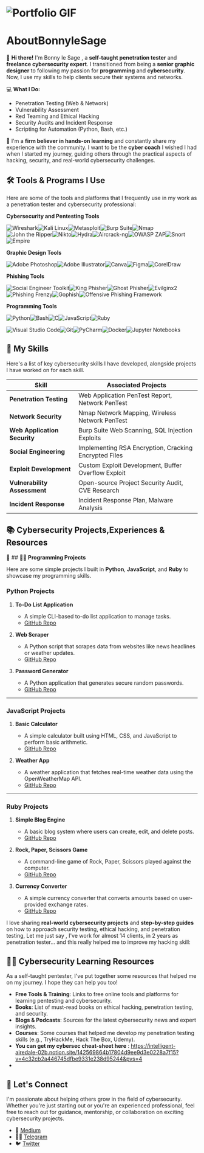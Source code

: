 # ![Portfolio GIF](https://repository-images.githubusercontent.com/895947964/6a4e2988-6d06-4258-a933-189c7be4f6d8)





# AboutBonnyleSage
👋 **Hi there!** I'm Bonny le Sage , a **self-taught penetration tester** and **freelance cybersecurity expert**. I transitioned from being a **senior graphic designer** to following my passion for **programming** and **cybersecurity**. Now, I use my skills to help clients secure their systems and networks.

💻 **What I Do:**
- Penetration Testing (Web & Network)
- Vulnerability Assessment
- Red Teaming and Ethical Hacking
- Security Audits and Incident Response
- Scripting for Automation (Python, Bash, etc.)

🌱 I'm a **firm believer in hands-on learning** and constantly share my experience with the community. I want to be the **cyber coach** I wished I had when I started my journey, guiding others through the practical aspects of hacking, security, and real-world cybersecurity challenges.

## 🛠️ **Tools & Programs** I Use

Here are some of the tools and platforms that I frequently use in my work as a penetration tester and cybersecurity professional:

 **Cybersecurity and Pentesting Tools**
 
<img src="https://img.shields.io/badge/-Wireshark-1679A7?&style=for-the-badge&logo=Wireshark&logoColor=white" alt="Wireshark" style="max-width: 100%;"><img src="https://img.shields.io/badge/-Kali_Linux-557C94?&style=for-the-badge&logo=Kali-Linux&logoColor=white" alt="Kali Linux" style="max-width: 100%;"><img src="https://img.shields.io/badge/-Metasploit-9F0F0F?&style=for-the-badge&logo=Metasploit&logoColor=white" alt="Metasploit" style="max-width: 100%;"><img src="https://img.shields.io/badge/-Burp_Suite-F16C0D?&style=for-the-badge&logo=Burp-Suite&logoColor=white" alt="Burp Suite" style="max-width: 100%;"><img src="https://img.shields.io/badge/-Nmap-000000?&style=for-the-badge&logo=Nmap&logoColor=white" alt="Nmap" style="max-width: 100%;"><img src="https://img.shields.io/badge/-John_the_Ripper-000000?&style=for-the-badge&logo=John-the-Ripper&logoColor=white" alt="John the Ripper" style="max-width: 100%;"><img src="https://img.shields.io/badge/-Nikto-000000?&style=for-the-badge&logo=Nikto&logoColor=white" alt="Nikto" style="max-width: 100%;"><img src="https://img.shields.io/badge/-Hydra-8C1E1E?&style=for-the-badge&logo=Hydra&logoColor=white" alt="Hydra" style="max-width: 100%;"><img src="https://img.shields.io/badge/-Aircrack_ng-009C89?&style=for-the-badge&logo=Aircrack-ng&logoColor=white" alt="Aircrack-ng" style="max-width: 100%;"><img src="https://img.shields.io/badge/-OWASP_ZAP-F57C00?&style=for-the-badge&logo=OWASP-ZAP&logoColor=white" alt="OWASP ZAP" style="max-width: 100%;"><img src="https://img.shields.io/badge/-Snort-72A3D7?&style=for-the-badge&logo=Snort&logoColor=white" alt="Snort" style="max-width: 100%;"><img src="https://img.shields.io/badge/-Empire-121D2D?&style=for-the-badge&logo=Empire&logoColor=white" alt="Empire" style="max-width: 100%;">

**Graphic Design Tools**

<img src="https://img.shields.io/badge/-Adobe_Photoshop-31A8FF?&style=for-the-badge&logo=Adobe-Photoshop&logoColor=white" alt="Adobe Photoshop" style="max-width: 100%;"><img src="https://img.shields.io/badge/-Adobe_Illustrator-FF9A00?&style=for-the-badge&logo=Adobe-Illustrator&logoColor=white" alt="Adobe Illustrator" style="max-width: 100%;"><img src="https://img.shields.io/badge/-Canva-00C4CC?&style=for-the-badge&logo=Canva&logoColor=white" alt="Canva" style="max-width: 100%;"><img src="https://img.shields.io/badge/-Figma-F24E1E?&style=for-the-badge&logo=Figma&logoColor=white" alt="Figma" style="max-width: 100%;"><img src="https://img.shields.io/badge/-CorelDraw-FF6A00?&style=for-the-badge&logo=CorelDraw&logoColor=white" alt="CorelDraw" style="max-width: 100%;">

**Phishing Tools**

<img src="https://img.shields.io/badge/-Social_Engineer_Toolkit-5D5D5D?&style=for-the-badge&logo=Social-Engineer-Toolkit&logoColor=white" alt="Social Engineer Toolkit" style="max-width: 100%;"><img src="https://img.shields.io/badge/-King_Phisher-000000?&style=for-the-badge&logo=King-Phisher&logoColor=white" alt="King Phisher" style="max-width: 100%;"><img src="https://img.shields.io/badge/-Ghost_Phisher-FF5733?&style=for-the-badge&logo=Ghost-Phisher&logoColor=white" alt="Ghost Phisher" style="max-width: 100%;"><img src="https://img.shields.io/badge/-Evilginx2-003366?&style=for-the-badge&logo=Evilginx&logoColor=white" alt="Evilginx2" style="max-width: 100%;"><img src="https://img.shields.io/badge/-Phishing_Frenzy-1C1C1C?&style=for-the-badge&logo=Phishing-Frenzy&logoColor=white" alt="Phishing Frenzy" style="max-width: 100%;"><img src="https://img.shields.io/badge/-Gophish-0067D3?&style=for-the-badge&logo=Gophish&logoColor=white" alt="Gophish" style="max-width: 100%;"><img src="https://img.shields.io/badge/-The_Offensive_Phishing_Framework-171717?&style=for-the-badge&logo=Offensive-Phishing-Framework&logoColor=white" alt="Offensive Phishing Framework" style="max-width: 100%;">

**Programming Tools**

<img src="https://img.shields.io/badge/-Python-3776AB?&style=for-the-badge&logo=Python&logoColor=white" alt="Python" style="max-width: 100%;"><img src="https://img.shields.io/badge/-Bash-4EAA25?&style=for-the-badge&logo=GNU-Bash&logoColor=white" alt="Bash" style="max-width: 100%;"><img src="https://img.shields.io/badge/-C-00599C?&style=for-the-badge&logo=C&logoColor=white" alt="C" style="max-width: 100%;"><img src="https://img.shields.io/badge/-JavaScript-F7DF1E?&style=for-the-badge&logo=JavaScript&logoColor=white" alt="JavaScript" style="max-width: 100%;"><img src="https://img.shields.io/badge/-Ruby-CC342D?&style=for-the-badge&logo=Ruby&logoColor=white" alt="Ruby" style="max-width: 100%;">

<img src="https://img.shields.io/badge/-Visual_Studio_Code-0078D4?&style=for-the-badge&logo=Visual-Studio-Code&logoColor=white" alt="Visual Studio Code" style="max-width: 100%;"><img src="https://img.shields.io/badge/-Git-F1502F?&style=for-the-badge&logo=Git&logoColor=white" alt="Git" style="max-width: 100%;"><img src="https://img.shields.io/badge/-PyCharm-000000?&style=for-the-badge&logo=PyCharm&logoColor=white" alt="PyCharm" style="max-width: 100%;"><img src="https://img.shields.io/badge/-Docker-2496ED?&style=for-the-badge&logo=Docker&logoColor=white" alt="Docker" style="max-width: 100%;"><img src="https://img.shields.io/badge/-Jupyter_Notebooks-F37626?&style=for-the-badge&logo=Jupyter&logoColor=white" alt="Jupyter Notebooks" style="max-width: 100%;">


## 🧠 **My Skills**

Here's a list of key cybersecurity skills I have developed, alongside projects I have worked on for each skill.

| **Skill**                          | **Associated Projects**                               |
|-------------------------------------|-------------------------------------------------------|
| **Penetration Testing**             | Web Application PenTest Report, Network PenTest       |
| **Network Security**                | Nmap Network Mapping, Wireless Network PenTest        |
| **Web Application Security**       | Burp Suite Web Scanning, SQL Injection Exploits       |
| **Social Engineering**              | Implementing RSA Encryption, Cracking Encrypted Files |
| **Exploit Development**             | Custom Exploit Development, Buffer Overflow Exploit   |
| **Vulnerability Assessment**        | Open-source Project Security Audit, CVE Research     |
| **Incident Response**               | Incident Response Plan, Malware Analysis 

## 📚 **Cybersecurity Projects,Experiences & Resources**


📘 ## 🧑‍💻 **Programming Projects**

Here are some simple projects I built in **Python**, **JavaScript**, and **Ruby** to showcase my programming skills.

### **Python Projects**
1. **To-Do List Application**
   - A simple CLI-based to-do list application to manage tasks.
   - [GitHub Repo](https://github.com/yourusername/to-do-list)
   
2. **Web Scraper**
   - A Python script that scrapes data from websites like news headlines or weather updates.
   - [GitHub Repo](https://github.com/yourusername/web-scraper)
   
3. **Password Generator**
   - A Python application that generates secure random passwords.
   - [GitHub Repo](https://github.com/yourusername/password-generator)
---
### **JavaScript Projects**
1. **Basic Calculator**
   - A simple calculator built using HTML, CSS, and JavaScript to perform basic arithmetic.
   - [GitHub Repo](https://github.com/yourusername/javascript-calculator)
   
2. **Weather App**
   - A weather application that fetches real-time weather data using the OpenWeatherMap API.
   - [GitHub Repo](https://github.com/yourusername/weather-app)
---
### **Ruby Projects**
1. **Simple Blog Engine**
   - A basic blog system where users can create, edit, and delete posts.
   - [GitHub Repo](https://github.com/yourusername/ruby-blog-engine)

2. **Rock, Paper, Scissors Game**
   - A command-line game of Rock, Paper, Scissors played against the computer.
   - [GitHub Repo](https://github.com/yourusername/ruby-rock-paper-scissors)

3. **Currency Converter**
   - A simple currency converter that converts amounts based on user-provided exchange rates.
   - [GitHub Repo](https://github.com/yourusername/currency-converter)

I love sharing **real-world cybersecurity projects** and **step-by-step guides** on how to approach security testing, ethical hacking, and penetration testing,  Let  me  just  say  , I've  work  for  almost 14 clients,  in  2 years as  penetration  tester...  and  this  really  helped  me  to  improve  my  hacking  skill:

## 🧑‍🏫 **Cybersecurity Learning Resources**

As a self-taught pentester, I've put together some resources that helped me on my journey. I hope they can help you too!

- **Free Tools & Training**: Links to free online tools and platforms for learning pentesting and cybersecurity.
- **Books**: List of must-read books on ethical hacking, penetration testing, and security.
- **Blogs & Podcasts**: Sources for the latest cybersecurity news and expert insights.
- **Courses**: Some courses that helped me develop my penetration testing skills (e.g., TryHackMe, Hack The Box, Udemy).
- **You can get my cybersec cheat-sheet here** : https://intelligent-airedale-02b.notion.site/142569864b17804d9ee9d3e0228a7f15?v=4c32cb2a446745dfbe9331e238d95244&pvs=4
- 

## 💬 **Let's Connect**

I'm passionate about helping others grow in the field of cybersecurity. Whether you're just starting out or you're an experienced professional, feel free to reach out for guidance, mentorship, or collaboration on exciting cybersecurity projects.

- 💼 [Medium](https://medium.com/@bonnylesage44)
- 📧🔭 [Telegram](@france205)
- 🐦 [Twitter](https://x.com/@bonny_lesage)


